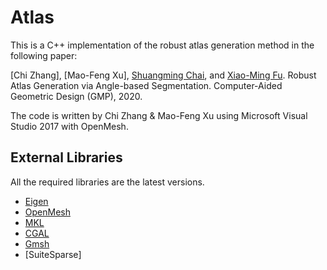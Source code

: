 Atlas
===

This is a C++ implementation of the robust atlas generation method in the following paper:

[Chi Zhang], [Mao-Feng Xu], [Shuangming Chai](https://kfckfckf.github.io/), and [Xiao-Ming Fu](http://staff.ustc.edu.cn/~fuxm).
Robust Atlas Generation via Angle-based Segmentation.
Computer-Aided Geometric Design (GMP), 2020. 

The code is written by Chi Zhang & Mao-Feng Xu using Microsoft Visual Studio 2017 with OpenMesh.

External Libraries
---

All the required libraries are the latest versions.
* [Eigen](http://eigen.tuxfamily.org/)
* [OpenMesh](https://www.openmesh.org/)
* [MKL](https://software.intel.com/content/www/us/en/develop/tools/math-kernel-library.html) 
* [CGAL](https://www.cgal.org/)
* [Gmsh](http://www.gmsh.info/)
* [SuiteSparse]